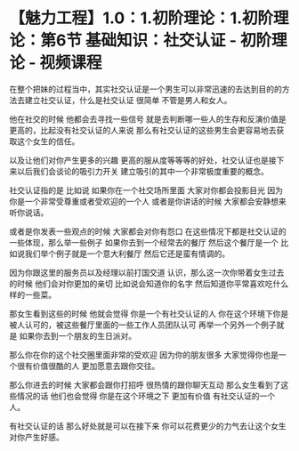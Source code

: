# 【魅力工程】1.0：1.初阶理论：1.初阶理论：第6节 基础知识：社交认证 - 初阶理论 - 视频课程

在整个把妹的过程当中，其实社交认证是一个男生可以非常迅速的去达到目的的方法去建立社交认证，什么是社交认证 很简单 不管是男人和女人。

他在社交的时候 他都会去寻找一些信号 就是去判断哪一些人的生存和反演价值是更高的，比起没有社交认证的人来说 那么有社交认证的这些男生会更容易地去获取这个女生的信任。

以及让他们对你产生更多的兴趣 更高的服从度等等等的好处，社交认证也是接下来以后我们会谈论的吸引力开关 建立吸引的其中一个非常极度重要的概念。

社交认证指的是 比如说 如果你在一个社交场所里面 大家对你都会投影目光 因为你是一个非常受尊重或者受欢迎的一个人 或者是你讲话的时候 大家都会安静想来听你说话。

或者是你发表一些观点的时候 大家都会对你有怨口 在这些情况下都是社交认证的一些体现，那么举一些例子 如果你去到一个经常去的餐厅 然后这个餐厅是一个 比如说我们举个例子就是一个意大利餐厅 然后它还是蛮有情调的。

因为你跟这里的服务员以及经理以前打国交道 认识，那么这一次你带着女生过去的时候 他们会对你更加的亲切 比如说会知道你的名字 然后知道你平常喜欢吃什么样的一些菜。

那女生看到这些的时候 他就会觉得 你是一个有社交认证的人 你在这个环境下你是被人认可的，被这些餐厅里面的一些工作人员团队认可 再举一个另外一个例子就是 如果你去到一个朋友的生日派对。

那么你在你的这个社交圈里面非常的受欢迎 因为你的朋友很多 大家觉得你也是一个很有价值很酷的人 更加愿意去跟你交往。

那么你进去的时候 大家都会跟你打招呼 很热情的跟你聊天互动 那么女生看到了这些情况的话 他们也会觉得 你是在这个环境之下 更加有价值 有社交认证的一个人。

有社交认证的话 那么好处就是可以在接下来 你可以花费更少的力气去让这个女生对你产生好感。